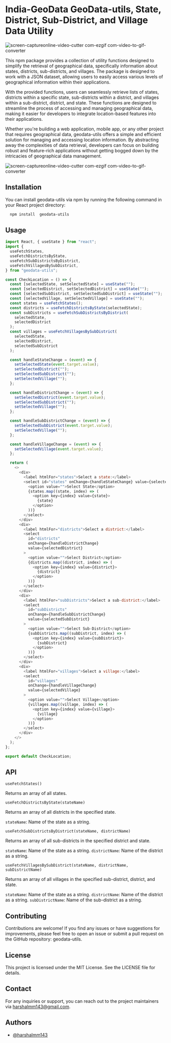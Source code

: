 # India-GeoData GeoData-utils, State, District, Sub-District, and Village Data Utility


![screen-captureonline-video-cutter com-ezgif com-video-to-gif-converter](https://github.com/harshalmm143/geodata-utils/assets/102899317/5d837f5e-2fc1-4b0d-81f8-d31c61aae526)



This npm package provides a collection of utility functions designed to simplify the retrieval of geographical data, specifically information about states, districts, sub-districts, and villages. The package is designed to work with a JSON dataset, allowing users to easily access various levels of geographical information within their applications.

With the provided functions, users can seamlessly retrieve lists of states, districts within a specific state, sub-districts within a district, and villages within a sub-district, district, and state. These functions are designed to streamline the process of accessing and managing geographical data, making it easier for developers to integrate location-based features into their applications.

Whether you're building a web application, mobile app, or any other project that requires geographical data, geodata-utils offers a simple and efficient solution for managing and accessing location information. By abstracting away the complexities of data retrieval, developers can focus on building robust and feature-rich applications without getting bogged down by the intricacies of geographical data management.

![screen-captureonline-video-cutter com-ezgif com-video-to-gif-converter](https://github.com/harshalmm143/geodata-utils/assets/102899317/5d837f5e-2fc1-4b0d-81f8-d31c61aae526)

## Installation

You can install geodata-utils via npm by running the following command in your React project directory:

```bash
  npm install  geodata-utils
```

## Usage

```javascript
import React, { useState } from "react";
import {
  useFetchStates,
  useFetchDistrictsByState,
  useFetchSubDistrictsByDistrict,
  useFetchVillagesBySubDistrict,
} from "geodata-utils";

const CheckLocation = () => {
  const [selectedState, setSelectedState] = useState("");
  const [selectedDistrict, setSelectedDistrict] = useState("");
  const [selectedSubDistrict, setSelectedSubDistrict] = useState("");
  const [selectedVillage, setSelectedVillage] = useState("");
  const states = useFetchStates();
  const districts = useFetchDistrictsByState(selectedState);
  const subDistricts = useFetchSubDistrictsByDistrict(
    selectedState,
    selectedDistrict
  );
  const villages = useFetchVillagesBySubDistrict(
    selectedState,
    selectedDistrict,
    selectedSubDistrict
  );

  const handleStateChange = (event) => {
    setSelectedState(event.target.value);
    setSelectedDistrict("");
    setSelectedSubDistrict("");
    setSelectedVillage("");
  };

  const handleDistrictChange = (event) => {
    setSelectedDistrict(event.target.value);
    setSelectedSubDistrict("");
    setSelectedVillage("");
  };

  const handleSubDistrictChange = (event) => {
    setSelectedSubDistrict(event.target.value);
    setSelectedVillage("");
  };

  const handleVillageChange = (event) => {
    setSelectedVillage(event.target.value);
  };

  return (
    <>
      <div>
        <label htmlFor="states">Select a state:</label>
        <select id="states" onChange={handleStateChange} value={selectedState}>
          <option value="">Select State</option>
          {states.map((state, index) => (
            <option key={index} value={state}>
              {state}
            </option>
          ))}
        </select>
      </div>
      <div>
        <label htmlFor="districts">Select a district:</label>
        <select
          id="districts"
          onChange={handleDistrictChange}
          value={selectedDistrict}
        >
          <option value="">Select District</option>
          {districts.map((district, index) => (
            <option key={index} value={district}>
              {district}
            </option>
          ))}
        </select>
      </div>
      <div>
        <label htmlFor="subDistricts">Select a sub-district:</label>
        <select
          id="subDistricts"
          onChange={handleSubDistrictChange}
          value={selectedSubDistrict}
        >
          <option value="">Select Sub-District</option>
          {subDistricts.map((subDistrict, index) => (
            <option key={index} value={subDistrict}>
              {subDistrict}
            </option>
          ))}
        </select>
      </div>
      <div>
        <label htmlFor="villages">Select a village:</label>
        <select
          id="villages"
          onChange={handleVillageChange}
          value={selectedVillage}
        >
          <option value="">Select Village</option>
          {villages.map((village, index) => (
            <option key={index} value={village}>
              {village}
            </option>
          ))}
        </select>
      </div>
    </>
  );
};

export default CheckLocation;
```

## API

`useFetchStates()`

Returns an array of all states.

`useFetchDistrictsByState(stateName)`

Returns an array of all districts in the specified state.

`stateName`: Name of the state as a string.

`useFetchSubDistrictsByDistrict(stateName, districtName)`

Returns an array of all sub-districts in the specified district and state.

`stateName`: Name of the state as a string.
`districtName`: Name of the district as a string.

`useFetchVillagesBySubDistrict(stateName, districtName, subDistrictName)`

Returns an array of all villages in the specified sub-district, district, and state.

`stateName`: Name of the state as a string.
`districtName`: Name of the district as a string.
`subDistrictName`: Name of the sub-district as a string.

## Contributing

Contributions are welcome! If you find any issues or have suggestions for improvements, please feel free to open an issue or submit a pull request on the GitHub repository: geodata-utils.

## License

This project is licensed under the MIT License. See the LICENSE file for details.

## Contact

For any inquiries or support, you can reach out to the project maintainers via harshalmm143@gmail.com.

## Authors

- [@harshalmm143](https://www.github.com/harshalmm143)

```

```
